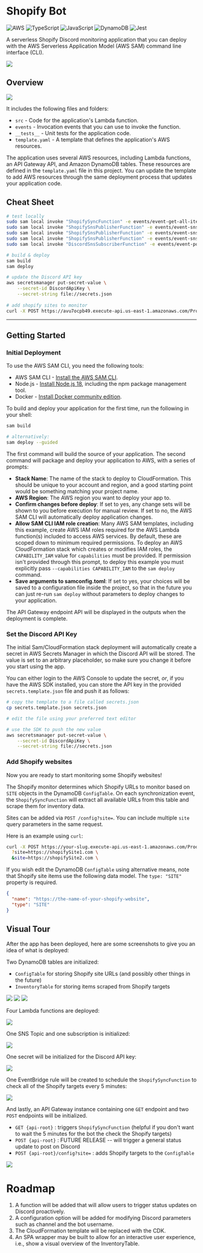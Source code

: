 # Shopify Bot

![AWS](https://img.shields.io/badge/Amazon_AWS-FF9900?style=for-the-badge&logo=amazonaws&logoColor=white)
![TypeScript](https://img.shields.io/badge/TypeScript-007ACC?style=for-the-badge&logo=typescript&logoColor=white)
![JavaScript](https://img.shields.io/badge/JavaScript-323330?style=for-the-badge&logo=javascript&logoColor=F7DF1E)
![DynamoDB](https://img.shields.io/badge/Amazon%20DynamoDB-4053D6?style=for-the-badge&logo=Amazon%20DynamoDB&logoColor=white)
![Jest](https://img.shields.io/badge/Jest-C21325?style=for-the-badge&logo=jest&logoColor=white)

A serverless Shopify Discord monitoring application that you can deploy with the AWS Serverless Application Model (AWS SAM) command line interface (CLI). 

![](_docs/shopify-bot-demo.png)

## Overview

![](_docs/shopify-bot-overview.png)

It includes the following files and folders:

- `src` - Code for the application's Lambda function.
- `events` - Invocation events that you can use to invoke the function.
- `__tests__` - Unit tests for the application code. 
- `template.yaml` - A template that defines the application's AWS resources.

The application uses several AWS resources, including Lambda functions, an API Gateway API, and Amazon DynamoDB tables. These resources are defined in the `template.yaml` file in this project. You can update the template to add AWS resources through the same deployment process that updates your application code.

## Cheat Sheet

```bash
# test locally
sudo sam local invoke "ShopifySyncFunction" -e events/event-get-all-items.json
sudo sam local invoke "ShopifySnsPublisherFunction" -e events/event-sns-back-in-stock.json
sudo sam local invoke "ShopifySnsPublisherFunction" -e events/event-sns-sold-out.json
sudo sam local invoke "ShopifySnsPublisherFunction" -e events/event-sns-quantity-changed.json
sudo sam local invoke "DiscordSnsSubscriberFunction" -e events/event-post-item.json # NOT WORKING YET

# build & deploy
sam build
sam deploy

# update the Discord API key
aws secretsmanager put-secret-value \
    --secret-id DiscordApiKey \
    --secret-string file://secrets.json
    
# add shopify sites to monitor
curl -X POST https://avu7ocpb49.execute-api.us-east-1.amazonaws.com/Prod/config\?site\=https://shop.someShopifySite.com/products/product1.js\&site\=https://shop.someShopifySite.com/products/product2.js\&site\=https://shop.someShopifySite.com/products/product3.js.js
```

---

## Getting Started

### Initial Deployment

To use the AWS SAM CLI, you need the following tools:

* AWS SAM CLI - [Install the AWS SAM CLI](https://docs.aws.amazon.com/serverless-application-model/latest/developerguide/serverless-sam-cli-install.html).
* Node.js - [Install Node.js 18](https://nodejs.org/en/), including the npm package management tool.
* Docker - [Install Docker community edition](https://hub.docker.com/search/?type=edition&offering=community).

To build and deploy your application for the first time, run the following in your shell:

```bash
sam build

# alternatively:
sam deploy --guided
```

The first command will build the source of your application. The second command will package and deploy your application to AWS, with a series of prompts:

* **Stack Name**: The name of the stack to deploy to CloudFormation. This should be unique to your account and region, and a good starting point would be something matching your project name.
* **AWS Region**: The AWS region you want to deploy your app to.
* **Confirm changes before deploy**: If set to yes, any change sets will be shown to you before execution for manual review. If set to no, the AWS SAM CLI will automatically deploy application changes.
* **Allow SAM CLI IAM role creation**: Many AWS SAM templates, including this example, create AWS IAM roles required for the AWS Lambda function(s) included to access AWS services. By default, these are scoped down to minimum required permissions. To deploy an AWS CloudFormation stack which creates or modifies IAM roles, the `CAPABILITY_IAM` value for `capabilities` must be provided. If permission isn't provided through this prompt, to deploy this example you must explicitly pass `--capabilities CAPABILITY_IAM` to the `sam deploy` command.
* **Save arguments to samconfig.toml**: If set to yes, your choices will be saved to a configuration file inside the project, so that in the future you can just re-run `sam deploy` without parameters to deploy changes to your application.

The API Gateway endpoint API will be displayed in the outputs when the deployment is complete.

### Set the Discord API Key

The initial Sam/CloudFormation stack deployment will automatically create a secret in AWS Secrets Manager in which the 
Discord API will be stored. The value is set to an arbitrary placeholder, so make sure you change it before you start 
using the app.  

You can either login to the AWS Console to update the secret, _or_, if you have the AWS SDK installed, you can store the API key in the provided `secrets.template.json` file and push it as follows:

```bash
# copy the template to a file called secrets.json
cp secrets.template.json secrets.json

# edit the file using your preferred text editor

# use the SDK to push the new value
aws secretsmanager put-secret-value \
    --secret-id DiscordApiKey \
    --secret-string file://secrets.json
```

### Add Shopify websites

Now you are ready to start monitoring some Shopify websites!

The Shopify monitor determines which Shopify URLs to monitor based on `SITE` objects in the DynamoDB `ConfigTable`. On
each synchronization event, the `ShopifySyncFunction` will extract all available URLs from this table and scrape them 
for inventory data.

Sites can be added via `POST /config?site=`. You can include multiple `site` query parameters in the same request.

Here is an example using `curl`:

```bash
curl -X POST https://your-slug.execute-api.us-east-1.amazonaws.com/Prod/config\
  ?site=https://shopifySite1.com \
  &site=https://shopifySite2.com \
```

If you wish edit the DynamoDB `ConfigTable` using alternative means, note that Shopify site items use the following data 
model. The `type: "SITE"` property is required.

```json
{
  "name": "https://the-name-of-your-shopify-website",
  "type": "SITE"
}
```

## Visual Tour

After the app has been deployed, here are some screenshots to give you an idea of what is deployed:

Two DynamoDB tables are initialized:
- `ConfigTable` for storing Shopify site URLs (and possibly other things in the future)
- `InventoryTable` for storing items scraped from Shopify targets

![](_docs/dynamo-tables.png)
![](_docs/shopify-bot-config-table.png)
![](_docs/shopify-bot-inventory-table.png)

Four Lambda functions are deployed:

![](_docs/shopify-bot-functions.png)

One SNS Topic and one subscription is initialized:

![](_docs/shopify-bot-sns-overview.png)

One secret will be initialized for the Discord API key:

![](_docs/shopify-bot-secrets-manager.png)

One EventBridge rule will be created to schedule the `ShopifySyncFunction` to check all of the Shopify targets every 5
minutes:

![](_docs/shopify-bot-eventbridge-rule.png)

And lastly, an API Gateway instance containing one `GET` endpoint and two `POST` endpoints will be initialized.

- `GET {api-root}` : triggers `ShopifySyncFunction` (helpful if you don't want to wait the 5 minutes for the bot the check the Shopify targets)
- `POST {api-root}` : FUTURE RELEASE -- will trigger a general status update to post on Discord
- `POST {api-root}/config?site=` : adds Shopify targets to the `ConfigTable`

![](_docs/shopify-bot-api-gw.png)

# Roadmap

1. A function will be added that will allow users to trigger status updates on Discord proactively.
2. A configuration option will be added for modifying Discord parameters such as channel and the bot username.
3. The CloudFormation template will be replaced with the CDK.
4. An SPA wrapper may be built to allow for an interactive user experience, i.e., show a visual overview of the InventoryTable.
